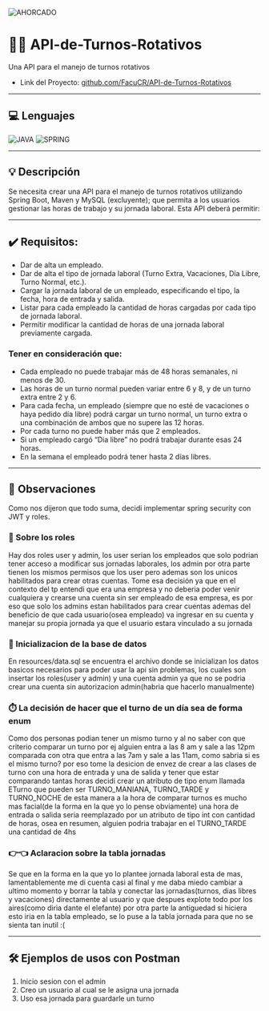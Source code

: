 ![AHORCADO](https://user-images.githubusercontent.com/48571169/171064328-8cbdf4c0-7b16-4e42-9bc8-9b562315d27e.png)

# 👩‍💻 API-de-Turnos-Rotativos
 Una API para el manejo de turnos rotativos
 - Link del Proyecto: [github.com/FacuCR/API-de-Turnos-Rotativos](https://github.com/FacuCR/API-de-Turnos-Rotativos)

-----
## 💻 Lenguajes
![JAVA](https://img.shields.io/badge/Java-ED8B00?style=for-the-badge&logo=java&logoColor=white)
![SPRING](https://img.shields.io/badge/Spring-6DB33F?style=for-the-badge&logo=spring&logoColor=white)

-----
## 💡 Descripción
Se necesita crear una API para el manejo de turnos rotativos utilizando Spring Boot, Maven y MySQL
(excluyente); que permita a los usuarios gestionar las horas de trabajo y su jornada laboral.
Esta API deberá permitir:

-----
## ✔️ Requisitos:
- Dar de alta un empleado.
- Dar de alta el tipo de jornada laboral (Turno Extra, Vacaciones, Día Libre, Turno Normal,
etc.).
- Cargar la jornada laboral de un empleado, especificando el tipo, la fecha, hora de entrada y
salida.
- Listar para cada empleado la cantidad de horas cargadas por cada tipo de jornada laboral.
- Permitir modificar la cantidad de horas de una jornada laboral previamente cargada.
### Tener en consideración que:
- Cada empleado no puede trabajar más de 48 horas semanales, ni menos de 30.
- Las horas de un turno normal pueden variar entre 6 y 8, y de un turno extra entre 2 y 6.
- Para cada fecha, un empleado (siempre que no esté de vacaciones o haya pedido día libre)
podrá cargar un turno normal, un turno extra o una combinación de ambos que no supere
las 12 horas.
- Por cada turno no puede haber más que 2 empleados.
- Si un empleado cargó “Dia libre” no podrá trabajar durante esas 24 horas.
- En la semana el empleado podrá tener hasta 2 días libres.

-----

## 🧐 Observaciones
Como nos dijeron que todo suma, decidi implementar spring security con JWT y roles.
### 🤜 Sobre los roles
Hay dos roles user y admin, los user
serian los empleados que solo podrian tener acceso a modificar sus jornadas laborales, los admin por otra parte
tienen los mismos permisos que los user pero ademas son los unicos habilitados para crear otras cuentas. Tome esa 
decisión ya que en el contexto del tp entendi que era una empresa y no deberia poder venir cualquiera y crearse una
cuenta sin ser empleado de esa empresa, es por eso que solo los admins estan habilitados para crear
cuentas ademas del beneficio de que cada usuario(osea empleado) va ingresar en su cuenta y manejar su propia jornada ya que el usuario estara vinculado a su jornada
### 🔌 Inicializacion de la base de datos
En resources/data.sql se encuentra el archivo donde se inicializan los datos basicos
necesarios para poder usar la api sin problemas, los cuales son insertar los roles(user y admin) y una cuenta admin
ya que no se podria crear una cuenta sin autorizacion admin(habria que hacerlo manualmente)
### ⏱️ La decisión de hacer que el turno de un día sea de forma enum
Como dos personas podian tener un mismo turno y al no saber con que criterio comparar un turno por ej alguien entra
a las 8 am y sale a las 12pm comparada con otra que entra a las 7am y sale a las 11am, como sabria si es el mismo turno?
por eso tome la desicion de envez de crear a las clases de turno con una hora de entrada y una de salida y tener que 
estar comparando tantas horas decidi crear un atributo de tipo enum llamada ETurno que pueden ser TURNO_MANIANA, 
TURNO_TARDE y TURNO_NOCHE de esta manera
a la hora de comparar turnos es mucho mas facial(de la forma en la que yo lo pense obviamente) una hora de entrada o 
salida seria reemplazado por un atributo de tipo int con cantidad de horas, osea en resumen, alguien podria trabajar
en el TURNO_TARDE una cantidad de 4hs
### 👉👈 Aclaracion sobre la tabla jornadas
Se que en la forma en la que yo lo plantee jornada laboral esta de mas, lamentablemente me di cuenta casi al final y 
me daba miedo cambiar a ultimo momento y borrar la tabla y conectar las jornadas(turnos, dias libres y vacaciones) 
directamente al usuario y que despues explote todo por los aires(como diria dante el elefante)
por otra parte la antiguedad si hiciera esto iria en la tabla empleado, se lo puse a la tabla jornada para que no se 
sienta tan inutil :(

----

## 🛠️ Ejemplos de usos con Postman

1. Inicio sesion con el admin
2. Creo un usuario al cual se le asigna una jornada
3. Uso esa jornada para guardarle un turno